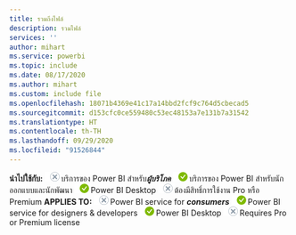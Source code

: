 ```yaml
---
title: รวมถึงไฟล์
description: รวมไฟล์
services: ''
author: mihart
ms.service: powerbi
ms.topic: include
ms.date: 08/17/2020
ms.author: mihart
ms.custom: include file
ms.openlocfilehash: 18071b4369e41c17a14bbd2fcf9c764d5cbecad5
ms.sourcegitcommit: d153cfc0ce559480c53ec48153a7e131b7a31542
ms.translationtype: HT
ms.contentlocale: th-TH
ms.lasthandoff: 09/29/2020
ms.locfileid: "91526844"
---
```

<span data-ttu-id="af887-103"><Token>**นำไปใช้กับ:** ![ไม่สามารถนำไปใช้กับ](media/no.png)บริการของ Power BI สำหรับ***ผู้บริโภค*** ![นำไปใช้กับ](media/yes.png)บริการของ Power BI สำหรับนักออกแบบและนักพัฒนา ![นำไปใช้กับ](media/yes.png)Power BI Desktop ![ไม่สามารถนำไปใช้กับ](media/no.png)ต้องมีสิทธิ์การใช้งาน Pro หรือ Premium </Token></span><span class="sxs-lookup"><span data-stu-id="af887-103"><Token>**APPLIES TO:** ![Does not apply to.](media/no.png)Power BI service for ***consumers*** ![Applies to.](media/yes.png)Power BI service for designers & developers ![Applies to.](media/yes.png)Power BI Desktop ![Does not apply to.](media/no.png)Requires Pro or Premium license </Token></span></span>